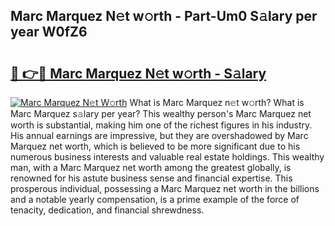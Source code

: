 ## Marc Marquez N𝚎t w𝚘rth - Part-Um0 S𝚊lary per year W0fZ6

# <h2><a href="http://gc2s99r.nevu.top/?p=Marc+Marquez">🔗 👉🔴 Marc Marquez N𝚎t w𝚘rth - S𝚊lary</a></h2>

[![Marc Marquez N𝚎t W𝚘rth](https://i.imgur.com/Oavwk0R.jpeg)](http://gc2s99r.nevu.top/?p=Marc+Marquez)
What is Marc Marquez n𝚎t w𝚘rth? What is Marc Marquez s𝚊lary per year?
This wealthy person's Marc Marquez net worth is substantial, making him one of the richest figures in his industry. His annual earnings are impressive, but they are overshadowed by Marc Marquez net worth, which is believed to be more significant due to his numerous business interests and valuable real estate holdings. This wealthy man, with a Marc Marquez net worth among the greatest globally, is renowned for his astute business sense and financial expertise. This prosperous individual, possessing a Marc Marquez net worth in the billions and a notable yearly compensation, is a prime example of the force of tenacity, dedication, and financial shrewdness.
